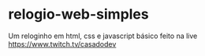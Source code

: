 # relogio-web-simples
 Um reloginho em html, css e javascript básico feito na live https://www.twitch.tv/casadodev
